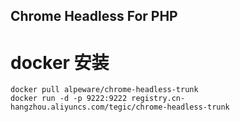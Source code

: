 ## Chrome Headless For PHP

# docker 安装

```
docker pull alpeware/chrome-headless-trunk
docker run -d -p 9222:9222 registry.cn-hangzhou.aliyuncs.com/tegic/chrome-headless-trunk
```
